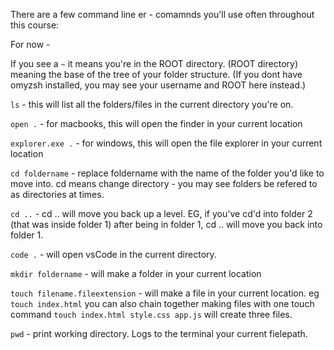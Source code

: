 There are a few command line er - comamnds you'll use often throughout this course:

For now -

If you see a `~` it means you're in the ROOT directory. (ROOT directory) meaning the base of the tree of your folder structure. (If you dont have omyzsh installed, you may see your username and ROOT here instead.)

`ls` - this will list all the folders/files in the current directory you're on.

`open .` - for macbooks, this will open the finder in your current location

`explorer.exe .` - for windows, this will open the file explorer in your current location

`cd foldername` - replace foldername with the name of the folder you'd like to move into. cd means change directory - you may see folders be refered to as directories at times.

`cd ..` - cd .. will move you back up a level. EG, if you've cd'd into folder 2 (that was inside folder 1) after being in folder 1, cd .. will move you back into folder 1.

`code .` - will open vsCode in the current directory.

`mkdir foldername` - will make a folder in your current location

`touch filename.fileextension` - will make a file in your current location. eg `touch index.html` you can also chain together making files with one touch command `touch index.html style.css app.js` will create three files.

`pwd` - print working directory. Logs to the terminal your current fielepath.